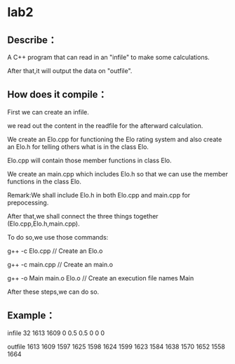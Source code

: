 # lab2


Describe：
---------
A C++ program that can read in an "infile" to make some calculations.

After that,it will output the data on "outfile".


How does it compile：
--------------------
First we can create an infile.

we read out the content in the readfile for the afterward calculation.

We create an Elo.cpp for functioning the Elo rating system and also create an Elo.h for telling others what is in the class Elo.

Elo.cpp will contain those member functions in class Elo.

We create an main.cpp which includes Elo.h so that we can use the member functions in the class Elo.

Remark:We shall include Elo.h in both Elo.cpp and main.cpp for prepocessing.

After that,we shall connect the three things together (Elo.cpp,Elo.h,main.cpp).

To do so,we use those commands:

g++ -c Elo.cpp     // Create an Elo.o

g++ -c main.cpp    // Create an main.o

g++ -o Main main.o Elo.o     // Create an execution file names Main

After these steps,we can do so.

Example：
--------
infile
32	1613	1609
0
0.5
0.5
0
0
0

outfile
1613	1609
1597	1625
1598	1624
1599	1623
1584	1638
1570	1652
1558	1664
